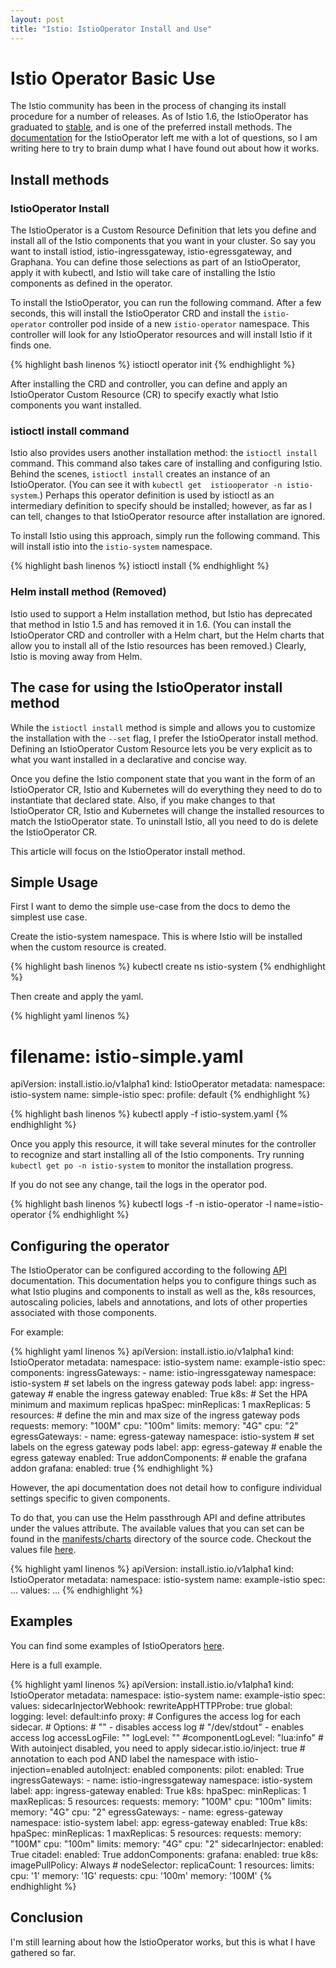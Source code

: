 ```yaml
---
layout: post
title: "Istio: IstioOperator Install and Use"
---
```

# Istio Operator Basic Use

The Istio community has been in the process of changing its install procedure for a 
number of releases. As of Istio 1.6, the IstioOperator has graduated to 
[stable](https://discuss.istio.io/t/istios-helm-support-in-2020/5535/25), and is one
of the preferred install methods. The [documentation](https://istio.io/latest/docs/setup/install/standalone-operator/) for
the IstioOperator left me with a lot of questions, so I am writing here to try to brain
dump what I have found out about how it works.

## Install methods

### IstioOperator Install

The IstioOperator is a Custom Resource Definition that 
lets you define and install all of the Istio components that you want in 
your cluster. So say you want to install istiod, istio-ingressgateway, istio-egressgateway,
and Graphana. You can define those selections as part of an IstioOperator, apply it
with kubectl, and Istio will take care of installing the Istio components as defined in
the operator.

To install the IstioOperator, you can run the following command. After a few seconds,
this will install the IstioOperator CRD and install the `istio-operator` controller pod
inside of a new `istio-operator` namespace. This controller will look for any IstioOperator
resources and will install Istio if it finds one.

{% highlight bash linenos %}
istioctl operator init
{% endhighlight %}


After installing the CRD and controller, you can define and apply an IstioOperator
Custom Resource (CR) to specify exactly what Istio components you want installed. 

### istioctl install command

Istio also provides users another installation method: the `istioctl install` command.
This command also takes care of installing and configuring Istio. Behind the
scenes, `istioctl install` creates an instance of an IstioOperator.
(You can see it with `kubectl get  istiooperator -n istio-system`.) Perhaps this operator
definition is used by istioctl as an intermediary definition to specify should be installed; 
however, as far as I can tell, changes to that IstioOperator resource after installation
are ignored.

To install Istio using this approach, simply run the following command. This will install
istio into the `istio-system` namespace. 

{% highlight bash linenos %}
istioctl install
{% endhighlight %}

### Helm install method (Removed)

Istio used to support a Helm installation method, but Istio has deprecated that method in
Istio 1.5 and has removed it in 1.6. (You can install the IstioOperator CRD
and controller with a Helm chart, but the Helm charts that allow you to install all of the
Istio resources has been removed.) Clearly, Istio is moving away from Helm.

## The case for using the IstioOperator install method

While the `istioctl install` method is simple and allows you to customize the installation
with the `--set` flag, I prefer the IstioOperator install method. Defining an 
IstioOperator Custom Resource lets you be very explicit as to what you want installed in
a declarative and concise way. 

Once you define the Istio component state that you want in the
form of an IstioOperator CR, Istio and Kubernetes will do everything they need to do to 
instantiate that declared state. Also, if you make changes to that IstioOperator CR, 
Istio and Kubernetes will change the installed resources to match the IstioOperator state.
To uninstall Istio, all you need to do is delete the IstioOperator CR.

This article will focus on the IstioOperator install method.

## Simple Usage

First I want to demo the simple use-case from the docs to demo the simplest use case.

Create the istio-system namespace. This is where Istio will be installed when the custom
resource is created.

{% highlight bash linenos %}
kubectl create ns istio-system
{% endhighlight %}

Then create and apply the yaml.

{% highlight yaml linenos %}
# filename: istio-simple.yaml
apiVersion: install.istio.io/v1alpha1
kind: IstioOperator
metadata:
  namespace: istio-system
  name: simple-istio
spec:
  profile: default
{% endhighlight %}

{% highlight bash linenos %}
kubectl apply -f istio-system.yaml
{% endhighlight %}

Once you apply this resource, it will take several minutes for the controller to recognize
and start installing all of the Istio components. Try running `kubectl get po -n istio-system`
to monitor the installation progress.

If you do not see any change, tail the logs in the operator pod.

{% highlight bash linenos %}
kubectl logs -f -n istio-operator -l name=istio-operator
{% endhighlight %}

## Configuring the operator

The IstioOperator can be configured according to the following 
[API](https://istio.io/latest/docs/reference/config/istio.operator.v1alpha1/#IstioOperatorSpec)
documentation. This documentation helps you to configure things such as what Istio 
plugins and components to install as well as the, k8s resources, autoscaling policies,
labels and annotations, and lots of other properties associated with those components. 

For example:

{% highlight yaml linenos %}
apiVersion: install.istio.io/v1alpha1
kind: IstioOperator
metadata:
  namespace: istio-system
  name: example-istio
spec:
  components:
    ingressGateways:
    - name: istio-ingressgateway
      namespace: istio-system
      # set labels on the ingress gateway pods
      label:
        app: ingress-gateway
      # enable the ingress gateway
      enabled: True
      k8s:
        # Set the HPA minimum and maximum replicas
        hpaSpec:
          minReplicas: 1
          maxReplicas: 5
        resources:
          # define the min and max size of the ingress gateway pods
          requests:
            memory: "100M"
            cpu: "100m"
          limits:
            memory: "4G"
            cpu: "2"
    egressGateways:
    - name: egress-gateway
      namespace: istio-system
      # set labels on the egress gateway pods
      label:
        app: egress-gateway
      # enable the egress gateway
      enabled: True
  addonComponents:
    # enable the grafana addon
    grafana:
      enabled: true
{% endhighlight %}

However, the api documentation does not detail how to configure individual settings 
specific to given components.

To do that, you can use the Helm passthrough API and define attributes under the values
attribute. The available values that you can set can be found in the 
[manifests/charts](https://github.com/istio/istio/tree/1.6.7/manifests/charts) directory
of the source code. Checkout the values file [here](https://github.com/istio/istio/blob/1.6.7/manifests/charts/global.yaml).


{% highlight yaml linenos %}
apiVersion: install.istio.io/v1alpha1
kind: IstioOperator
metadata:
  namespace: istio-system
  name: example-istio
spec:
  ...
  values:
    ...
{% endhighlight %}

## Examples

You can find some examples of IstioOperators [here](https://github.com/istio/istio/tree/c71f6b45ca24e5d5aec01e7f5685245955f1c5b0/operator/cmd/mesh/testdata/manifest-generate/data-snapshot/profiles).

Here is a full example.


{% highlight yaml linenos %}
apiVersion: install.istio.io/v1alpha1
kind: IstioOperator
metadata:
  namespace: istio-system
  name: example-istio
spec:
  values:
    sidecarInjectorWebhook:
      rewriteAppHTTPProbe: true
    global:
      logging:
        level: default:info
      proxy:
        # Configures the access log for each sidecar.
        # Options:
        #   "" - disables access log
        #   "/dev/stdout" - enables access log
        accessLogFile: ""
        logLevel: ""
        #componentLogLevel: "lua:info"
        # With autoinject disabled, you need to apply sidecar.istio.io/inject: true
        # annotation to each pod AND label the namespace with istio-injection=enabled
        autoInject: enabled
  components:
    pilot:
      enabled: True
    ingressGateways:
    - name: istio-ingressgateway
      namespace: istio-system
      label:
        app: ingress-gateway
      enabled: True
      k8s:
        hpaSpec:
          minReplicas: 1
          maxReplicas: 5
        resources:
          requests:
            memory: "100M"
            cpu: "100m"
          limits:
            memory: "4G"
            cpu: "2"
    egressGateways:
    - name: egress-gateway
      namespace: istio-system
      label:
        app: egress-gateway
      enabled: True
      k8s:
        hpaSpec:
          minReplicas: 1
          maxReplicas: 5
        resources:
          requests:
            memory: "100M"
            cpu: "100m"
          limits:
            memory: "4G"
            cpu: "2"
    sidecarInjector:
      enabled: True
    citadel:
      enabled: True
  addonComponents:
    grafana:
      enabled: true
      k8s:
        imagePullPolicy: Always
        # nodeSelector:
        replicaCount: 1
        resources:
          limits:
            cpu: '1'
            memory: '1G'
          requests:
            cpu: '100m'
            memory: '100M'
{% endhighlight %}

## Conclusion

I'm still learning about how the IstioOperator works, but this is what I have gathered
so far. 
